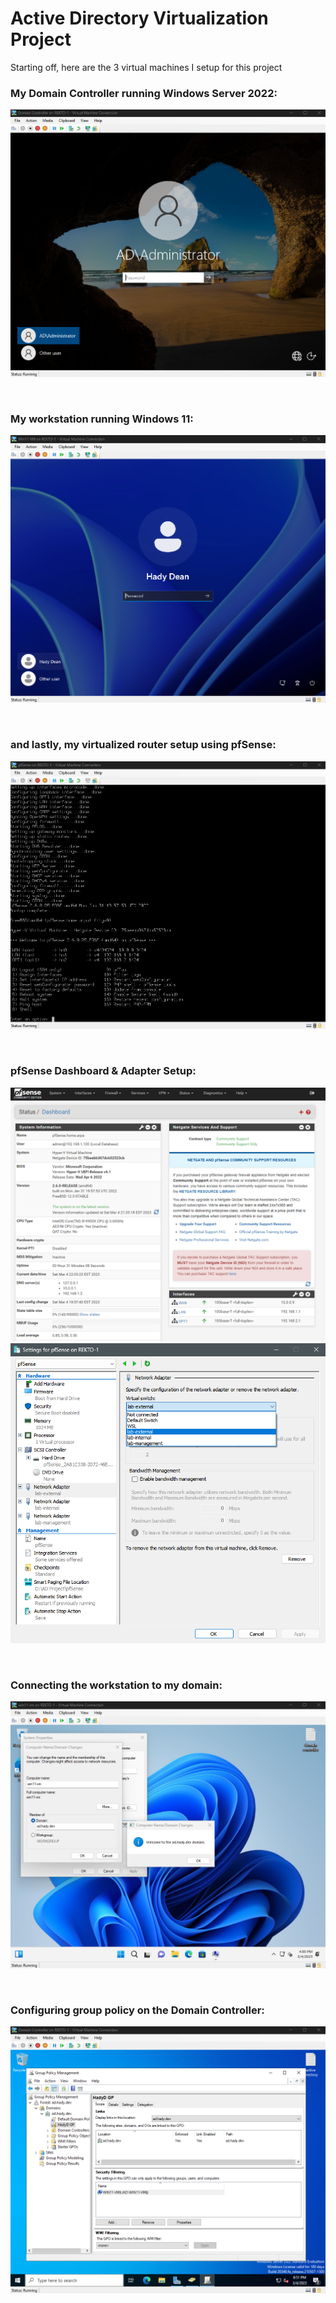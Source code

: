 # Active Directory Virtualization Project

Starting off, here are the 3 virtual machines I setup for this project

### My Domain Controller running Windows Server 2022:
![](Screenshots/AD_DC_Login_Screen.png)

<br/>

### My workstation running Windows 11:
![](Screenshots/AD_Win11VM_Login_Screen.png)

<br/>

### and lastly, my virtualized router setup using pfSense:
![](Screenshots/AD_pfSense_VM.png)

<br/>

### pfSense Dashboard & Adapter Setup:
![](Screenshots/AD_pfSense_Dashboard.png)
![](Screenshots/AD_HyperV_pfSense_Config.png)

<br/>

### Connecting the workstation to my domain:
![](Screenshots/AD_Welcome.png)

<br/>

### Configuring group policy on the Domain Controller:
![](Screenshots/AD_DC_Group_Policy.png)

